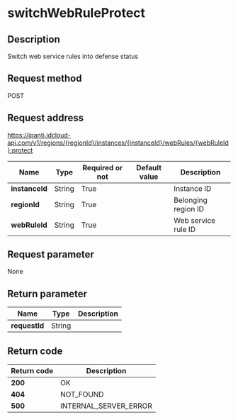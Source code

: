 # switchWebRuleProtect


## Description
Switch web service rules into defense status

## Request method
POST

## Request address
https://ipanti.jdcloud-api.com/v1/regions/{regionId}/instances/{instanceId}/webRules/{webRuleId}:protect

|Name|Type|Required or not|Default value|Description|
|---|---|---|---|---|
|**instanceId**|String|True||Instance ID|
|**regionId**|String|True||Belonging region ID|
|**webRuleId**|String|True||Web service rule ID|

## Request parameter
None


## Return parameter
|Name|Type|Description|
|---|---|---|
|**requestId**|String||



## Return code
|Return code|Description|
|---|---|
|**200**|OK|
|**404**|NOT_FOUND|
|**500**|INTERNAL_SERVER_ERROR|
